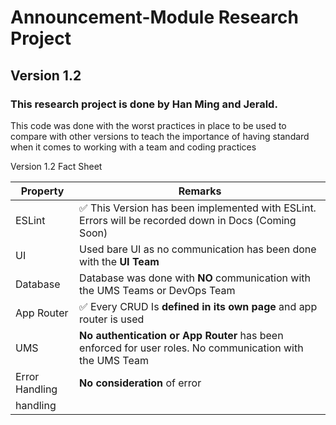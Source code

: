 # Announcement-Module Research Project

## Version 1.2

### This research project is done by Han Ming and Jerald.

This code was done with the worst practices in place to be used to compare with other versions to teach the importance of having standard when it comes to working with a team and coding practices

Version 1.2 Fact Sheet

| Property       | Remarks                                                                                                  |
| -------------- | -------------------------------------------------------------------------------------------------------- |
| ESLint         | ✅ This Version has been implemented with ESLint. Errors will be recorded down in Docs (Coming Soon)     |
| UI             | Used bare UI as no communication has been done with the **UI Team**                                      |
| Database       | Database was done with **NO** communication with the UMS Teams or DevOps Team                            |
| App Router     | ✅ Every CRUD Is **defined in its own page** and app router is used                                      |
| UMS            | **No authentication or App Router** has been enforced for user roles. No communication with the UMS Team |
| Error Handling | **No consideration** of error                                                                            |
| handling       |
